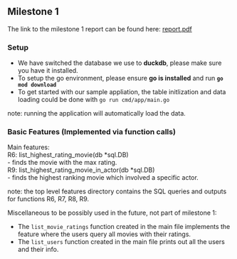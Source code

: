 ## Milestone 1
The link to the milestone 1 report can be found here: [report.pdf](https://docs.google.com/document/d/1e3PryBrJ6RT2bxPib76dL9ANRlInVWm12EVRgzta7_g/edit?usp=sharing)

### Setup

- We have switched the database we use to **duckdb**, please make sure you have it installed.
- To setup the go environment, please ensure **go is installed** and run **`go mod download`**
- To get started with our sample appliation, the table initlization and data loading could be done with `go run cmd/app/main.go`  

note: running the application will automatically load the data.  
### Basic Features (Implemented via function calls)

Main features:  
R6: list_highest_rating_movie(db *sql.DB)  
    - finds the movie with the max rating.  
R9: list_highest_rating_movie_in_actor(db *sql.DB)  
    - finds the highest ranking movie which involved a specific actor.

note: the top level features directory contains the SQL queries and outputs for functions R6, R7, R8, R9.

Miscellaneous to be possibly used in the future, not part of milestone 1:
- The `list_movie_ratings` function created in the main file implements the feature where the users query all movies with their ratings.
- The `list_users` function created in the main file prints out all the users and their info.



